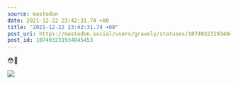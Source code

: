 ```yaml
---
source: mastodon
date: 2021-12-22 23:42:31.74 +00
title: "2021-12-22 23:42:31.74 +00"
post_uri: https://mastodon.social/users/gravely/statuses/107493231934845453
post_id: 107493231934845453
---
```

😳🤭


![](/images/107493231883277576.jpg)

